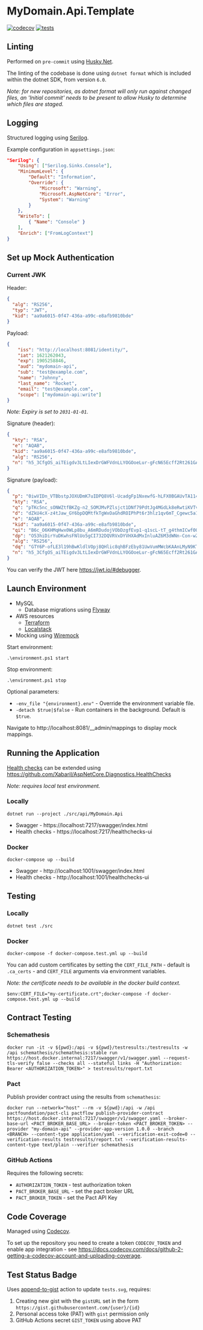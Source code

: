 # MyDomain.Api.Template

[![codecov](https://codecov.io/gh/matteus6007/MyDomain.Api.Template/branch/main/graph/badge.svg)](https://codecov.io/gh/matteus6007/MyDomain.Api.Template) [![tests](https://gist.githubusercontent.com/matteus6007/bcdf0ee6170070c0fcc68059569e76a7/raw/tests.svg)](https://gist.githubusercontent.com/matteus6007/bcdf0ee6170070c0fcc68059569e76a7/raw/tests.svg)

## Linting

Performed on `pre-commit` using [Husky.Net](https://alirezanet.github.io/Husky.Net/).

The linting of the codebase is done using `dotnet format` which is included within the dotnet SDK, from version `6.0`.

_Note: for new repositories, as dotnet format will only run against changed files, an 'Initial commit' needs to be present to allow Husky to determine which files are staged._

## Logging

Structured logging using [Serilog](https://serilog.net/).

Example configuration in `appsettings.json`:

```json
"Serilog": {
    "Using": ["Serilog.Sinks.Console"],
    "MinimumLevel": {
        "Default": "Information",
        "Override": {
            "Microsoft": "Warning",
            "Microsoft.AspNetCore": "Error",
            "System": "Warning"
        }
    },
    "WriteTo": [
        { "Name": "Console" }
    ],
    "Enrich": ["FromLogContext"]
}
```

## Set up Mock Authentication

### Current JWK

Header:

```json
{
  "alg": "RS256",
  "typ": "JWT",
  "kid": "aa9a6015-0f47-436a-a99c-e8afb9810bde"
}
```

Payload:

```json
{
    "iss": "http://localhost:8081/identity/",
    "iat": 1621262043,
    "exp": 1905258846,
    "aud": "mydomain-api",
    "sub": "test@example.com",
    "name": "Johnny",
    "last_name": "Rocket",
    "email": "test@example.com",
    "scope": ["mydomain-api:write"]
}
```

*Note: Expiry is set to `2031-01-01`.*

Signature (header):

```json
{
  "kty": "RSA",
  "e": "AQAB",
  "kid": "aa9a6015-0f47-436a-a99c-e8afb9810bde",
  "alg": "RS256",
  "n": "h5_3CfgOS_aiTEigdv3LtLIexDrGWFVdnLLYOGOoeLur-gFcN65Ecff2Rt261GAUOTJYCcr0GPhz3wRcBH0r2-aJOYNfgzupo8iL-tjngGb_U8pFeZqSXGoeP4mG8FcN4wnKSoeMYMeLoUZhli3YE1RtjBb17ckUEJaX7q9PzJvubQZnqChWFjxkAf8Fa8ZuzBVqP_2_hm-09Ly7DTRl994DqLC3cchvtFC5wFaq_wABg43cvQn9ipmfx-oWg3uOTmlQjJmnrLbFkTnrSBLDMZCa6IpscphEbatwhAtrxTCfJf0L_kDpuj6scdeIUSj62vdsi_wDWXGz5cQxLLMQyQ"
}
```

Signature (payload):

```json
{
  "p": "0iwVIDn_VTBbstpJOXUDmK7uIDPQ8V6l-UcadgFp1NxewfG-hLFX0BGAUvTA114vY-6PiepkPEBsetJRG6gj3b7yZj1M-iWaJGccne59sOLScYkeicTn0MhgglM0DHDU0DRR-DRxHA4O2DTFFy-FUHrGJ6xBr9K6RHIYNly_Zjk",
  "kty": "RSA",
  "q": "pTKc5nc_sONWZtfBKZg-n2_SOMJMvPZlsjct1DNf79PdtJg4MGdLk8eRwtiKVTvGU-gy_3EZwJFxIMC3PIVpfrS2Jiod4iIv1yUzynpZchd9HgZ2N3I2XDBeOYLpYVenySIqkiFlBgGGd5ZoLbixdJpZDOpEATGo68xloSp_fxE",
  "d": "dZkU4cX-z4tJaw_GY6bpDQMtfkTgWxOaGhdROIPhPt6r3hlz1qv6mT_Cgewc5a1xm661e7hJM6WrAwOKrjHC5-fbsMzi8q23CFcKWTXedg3Y8tR-rVSD-DHjjIA5SwiQ9_4zM7CY3gnoXqziTQ_vPcOFQWVfVRF3nnKVxtaoQObmuLwdX7sqLymuCeo7J-1IY79RQFdTURpGwjlw55Z9xdikvrHW-2kOAMst6b5bmEz1WSjsYba9oXEVzKy5F1V0URO4f-01W4ueF-hKHDpdT8vMhRRvpyDUWgQtHmswQf_u0d_BjUEZZDd6KOGVldf_HE_BJcu01B_DtDVh4f77AQ",
  "e": "AQAB",
  "kid": "aa9a6015-0f47-436a-a99c-e8afb9810bde",
  "qi": "B6c_O6KHMqHwx0WLp8bu_A6mRDudojVObDzgfEvp1-q1scL-tT_g4thmICwf0Qn9FaxpKa1Xr_hdV_VrQ9drRs73T0VtkXHpweiH3DKLr6Fx_i0bAFeKzc2R32KLmNCYtQB6VuKwP2CIAwVFmGXmoIZEaB32hjihOyNEjjaAEIs",
  "dp": "O53hiDirYuDKwhsFNlUo5gCI732DQVRVxDYVHXAdMxInluAZ6M3dWNn-Con-wZin3LLo6HgiYqzrmJNcCnpRYi8t1y6ATVypMrZE-c-Su8A7bZU1omLGVwTfy1gKpZTD6SNONRe7Ffgu4clmNsN2D3QkDVDheRxPVeb_UzxP1pE",
  "alg": "RS256",
  "dq": "GTY6P-ofLE3l19hBwKldlVOpj8QHlic8qhBFzEby81UwVumMWcbKAAnLMyN9KTjwMcoUTmvidEM-MrN2w6PQz-egjP6MhQCWsI0a9GHr2L_A9p4h2KBzr2oqVziliZepIcc3HApAssP007d-usufOZ58zL3MFyqPDz2onQoxXyE",
  "n": "h5_3CfgOS_aiTEigdv3LtLIexDrGWFVdnLLYOGOoeLur-gFcN65Ecff2Rt261GAUOTJYCcr0GPhz3wRcBH0r2-aJOYNfgzupo8iL-tjngGb_U8pFeZqSXGoeP4mG8FcN4wnKSoeMYMeLoUZhli3YE1RtjBb17ckUEJaX7q9PzJvubQZnqChWFjxkAf8Fa8ZuzBVqP_2_hm-09Ly7DTRl994DqLC3cchvtFC5wFaq_wABg43cvQn9ipmfx-oWg3uOTmlQjJmnrLbFkTnrSBLDMZCa6IpscphEbatwhAtrxTCfJf0L_kDpuj6scdeIUSj62vdsi_wDWXGz5cQxLLMQyQ"
}
```

You can verify the JWT here https://jwt.io/#debugger.

## Launch Environment

* MySQL
  * Database migrations using [Flyway](https://flywaydb.org/)
* AWS resources
  * [Terraform](https://registry.terraform.io/providers/hashicorp/aws/latest/docs/guides/custom-service-endpoints#localstack)
  * [Localstack](https://github.com/localstack/localstack)
* Mocking using [Wiremock](https://wiremock.org/docs/overview/)

Start environment:

```shell
.\environment.ps1 start
```

Stop environment:

```shell
.\environment.ps1 stop
```

Optional parameters:

* `-env_file "{environment}.env"` - Override the environment variable file.
* `-detach $true|$false` - Run containers in the background. Default is `$true`.

Navigate to http://localhost:8081/__admin/mappings to display mock mappings.

## Running the Application

[Health checks](https://docs.microsoft.com/en-us/aspnet/core/host-and-deploy/health-checks) can be extended using https://github.com/Xabaril/AspNetCore.Diagnostics.HealthChecks

_Note: requires local test environment._

### Locally

```shell
dotnet run --project ./src/api/MyDomain.Api
```

* Swagger - https://localhost:7217/swagger/index.html
* Health checks - https://localhost:7217/healthchecks-ui

### Docker

```shell
docker-compose up --build
```

* Swagger - http://localhost:1001/swagger/index.html
* Health checks - http://localhost:1001/healthchecks-ui

## Testing

### Locally

```shell
dotnet test ./src
```

### Docker

```shell
docker-compose -f docker-compose.test.yml up --build
```

You can add custom certificates by setting the `CERT_FILE_PATH` - default is `.ca_certs` - and `CERT_FILE` arguments via environment variables.

_Note: the certificate needs to be available in the docker build context._

```shell
$env:CERT_FILE="my-certificate.crt";docker-compose -f docker-compose.test.yml up --build
```

## Contract Testing

### Schemathesis

```shell
docker run -it -v ${pwd}:/api -v ${pwd}/testresults:/testresults -w /api schemathesis/schemathesis:stable run https://host.docker.internal:7217/swagger/v1/swagger.yaml --request-tls-verify false --checks all --stateful links -H "Authorization: Bearer <AUTHORIZATION_TOKEN>" > testresults/report.txt
```

### Pact

Publish provider contract using the results from `schemathesis`:

```shell
docker run --network="host" --rm -v ${pwd}:/api -w /api pactfoundation/pact-cli pactflow publish-provider-contract https://host.docker.internal:7217/swagger/v1/swagger.yaml --broker-base-url <PACT_BROKER_BASE_URL> --broker-token <PACT_BROKER_TOKEN> --provider "my-domain-api" --provider-app-version 1.0.0 --branch <BRANCH> --content-type application/yaml --verification-exit-code=0 --verification-results testresults/report.txt --verification-results-content-type text/plain --verifier schemathesis
```

### GitHub Actions

Requires the following secrets:

* `AUTHORIZATION_TOKEN` - test authorization token
* `PACT_BROKER_BASE_URL` - set the pact broker URL
* `PACT_BROKER_TOKEN` - set the Pact API Key

## Code Coverage

Managed using [Codecov](https://about.codecov.io/).

To set up the repository you need to create a token `CODECOV_TOKEN` and enable app integration - see https://docs.codecov.com/docs/github-2-getting-a-codecov-account-and-uploading-coverage.

## Test Status Badge

Uses [append-to-gist](https://github.com/marketplace/actions/append-to-gist) action to update `tests.svg`, requires:

1. Creating new gist with the `gistURL` set in the form `https://gist.githubusercontent.com/{user}/{id}`
2. Personal access toke (PAT) with `gist` permission only
3. GitHub Actions secret `GIST_TOKEN` using above PAT
